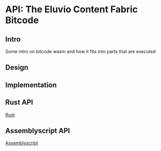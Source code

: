 # API: The Eluvio Content Fabric Bitcode

## Intro

Some intro on bitcode wasm and how it fits into parts that are executed

## Design

## Implementation

## Rust API

[Rust](RUSTAPI.md)

## Assemblyscript API

[Assemblyscript](ASMSCRIPT.md)
